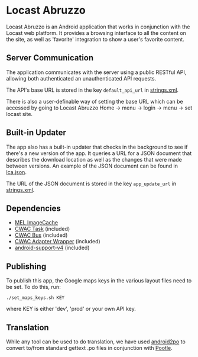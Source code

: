 Locast Abruzzo 
==============

Locast Abruzzo is an Android application that works in conjunction with the
Locast web platform. It provides a browsing interface to all the content on the
site, as well as 'favorite' integration to show a user's favorite content.

Server Communication
--------------------

The application communicates with the server using a public RESTful API,
allowing both authenticated an unauthenticated API requests.

The API's base URL is stored in the key `default_api_url` in
[strings.xml](res/values/strings.xml#default_api_url).

There is also a user-definable way of setting the base URL which can be
accessed by going to Locast Abruzzo Home → menu → login → menu → set locast
site.

Built-in Updater
----------------

The app also has a built-in updater that checks in the background to see if
there's a new version of the app. It queries a URL for a JSON document that
describes the download location as well as the changes that were made between
versions. An example of the JSON document can be found in
[lca.json](extra/lca.json). 

The URL of the JSON document is stored in the key `app_update_url` in
[strings.xml](res/values/strings.xml#app_update_url).

Dependencies
------------
*   [MEL ImageCache][]
*   [CWAC Task][] (included)
*   [CWAC Bus][] (included)
*   [CWAC Adapter Wrapper][] (included)
*   [android-support-v4][] (included)

Publishing
----------

To publish this app, the Google maps keys in the various layout files need to
be set. To do this, run:

    ./set_maps_keys.sh KEY

where KEY is either 'dev', 'prod' or your own API key.

Translation
-----------

While any tool can be used to do translation, we have used [android2po][]
to convert to/from standard gettext .po files in conjunction with [Pootle][].

[CWAC Task]: https://github.com/commonsguy/cwac-task
[CWAC Bus]: https://github.com/commonsguy/cwac-bus
[CWAC Adapter Wrapper]: https://github.com/commonsguy/cwac-adapter
[android-support-v4]: http://android-developers.blogspot.com/2011/03/fragments-for-all.html
[android2po]: https://github.com/miracle2k/android2po/
[Pootle]: http://translate.sourceforge.net/wiki/pootle
[MEL ImageCache]: https://github.com/mitmel/Android-Image-Cache
